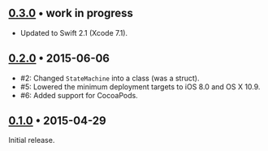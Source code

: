 ## [0.3.0][] • work in progress

- Updated to Swift 2.1 (Xcode 7.1).


## [0.2.0][] • 2015-06-06

- #2: Changed `StateMachine` into a class (was a struct).
- #5: Lowered the minimum deployment targets to iOS 8.0 and OS X 10.9.
- #6: Added support for CocoaPods.


## [0.1.0][] • 2015-04-29

Initial release.


  [0.3.0]: https://github.com/macoscope/SwiftyStateMachine/compare/0.2.0...0.3.0
  [0.2.0]: https://github.com/macoscope/SwiftyStateMachine/compare/0.1.0...0.2.0
  [0.1.0]: https://github.com/macoscope/SwiftyStateMachine/compare/928b1d1...0.1.0
